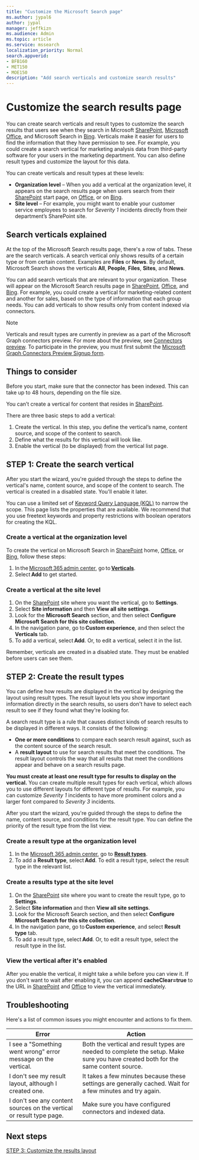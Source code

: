 ```yaml
---
title: "Customize the Microsoft Search page"
ms.author: jypal6
author: jypal
manager: jeffkizn
ms.audience: Admin
ms.topic: article
ms.service: mssearch
localization_priority: Normal
search.appverid:
- BFB160
- MET150
- MOE150
description: "Add search verticals and customize search results"
---
```

# Customize the search results page

You can create search verticals and result types to customize the search results that users see when they search in Microsoft [SharePoint](https://sharepoint.com/), [Microsoft Office](https://office.com), and Microsoft Search in [Bing](https://bing.com). Verticals make it easier for users to find the information that they have permission to see. For example, you could create a search vertical for marketing analysis data from third-party software for your users in the marketing department. You can also define result types and customize the layout for this data.  

You can create verticals and result types at these levels:

- **Organization level** – When you add a vertical at the organization level, it appears on the search results page when users search from their [SharePoint](https://sharepoint.com/) start page, on [Office](https://office.com), or on [Bing](https://bing.com).
- **Site level** – For example, you might want to enable your customer service employees to search for *Severity 1* incidents directly from their department’s SharePoint site.

## Search verticals explained

At the top of the Microsoft Search results page, there's a row of tabs. These are the search verticals. A search vertical only shows results of a certain type or from certain content. Examples are **Files** or **News**. By default, Microsoft Search shows the verticals **All**, **People**, **Files**, **Sites**, and **News**.  

You can add search verticals that are relevant to your organization. These will appear on the Microsoft Search results page in [SharePoint](https://sharepoint.com/), [Office](https://Office.com), and [Bing](https://bing.com). For example, you could create a vertical for marketing-related content and another for sales, based on the type of information that each group needs. You can add verticals to show results only from content indexed via connectors.  

>[!NOTE]
> Verticals and result types are currently in preview as a part of the Microsoft Graph connectors preview. For more about the preview, see [Connectors preview](connectors-preview.md). To participate in the preview, you must first submit the [Microsoft Graph Connectors Preview Signup form](https://forms.office.com/Pages/ResponsePage.aspx?id=v4j5cvGGr0GRqy180BHbRxWYgu82J_RFnMMATAS6_chUNVYwNU1CMDNZUDBSSDZKWVo2RDJDRjRLQi4u).

## Things to consider

Before you start, make sure that the connector has been indexed. This can take up to 48 hours, depending on the file size.

You can’t create a vertical for content that resides in [SharePoint](https://sharepoint.com/).

There are three basic steps to add a vertical:

1. Create the vertical. In this step, you define the vertical’s name, content source, and scope of the content to search.
2. Define what the results for this vertical will look like.  
3. Enable the vertical (to be displayed) from the vertical list page.

## STEP 1: Create the search vertical

After you start the wizard, you're guided through the steps to define the vertical's name, content source, and scope of the content to search. The vertical is created in a disabled state. You'll enable it later.

You can use a limited set of [Keyword Query Language (KQL)](https://docs.microsoft.com/sharepoint/dev/general-development/keyword-query-language-kql-syntax-reference) to narrow the scope. This page lists the properties that are available. We recommend that you use freetext keywords and property restrictions with boolean operators for creating the KQL.

### Create a vertical at the organization level

To create the vertical on Microsoft Search in [SharePoint](https://sharepoint.com/) home, [Office](https://office.com), or [Bing](https://bing.com), follow these steps:

1. In the [Microsoft 365 admin center](https://admin.microsoft.com), go to [**Verticals**](https://admin.microsoft.com/Adminportal/Home#/MicrosoftSearch/verticals).
1. Select **Add** to get started.  

### Create a vertical at the site level

1. On the [SharePoint](https://sharepoint.com/) site where you want the vertical, go to **Settings**.
1. Select **Site information** and then **View all site settings**.
1. Look for the **Microsoft Search** section, and then select **Configure Microsoft Search for this site collection**.
1. In the navigation pane, go to **Custom experience**, and then select the **Verticals** tab.
1. To add a vertical, select **Add**.
  Or, to edit a vertical, select it in the list.

Remember, verticals are created in a disabled state. They must be enabled before users can see them.

## STEP 2: Create the result types

You can define how results are displayed in the vertical by designing the layout using result types. The result layout lets you show important information directly in the search results, so users don't have to select each result to see if they found what they're looking for.

A search result type is a rule that causes distinct kinds of search results to be displayed in different ways. It consists of the following:

- **One or more conditions** to compare each search result against, such as the content source of the search result.  
- A **result layout** to use for search results that meet the conditions. The result layout controls the way that all results that meet the conditions appear and behave on a search results page.

**You must create at least one result type for results to display on the vertical.** You can create multiple result types for each vertical, which allows you to use different layouts for different type of results. For example, you can customize *Severity 1* incidents to have more prominent colors and a larger font compared to *Severity 3* incidents.

After you start the wizard, you're guided through the steps to define the name, content source, and conditions for the result type. You can define the priority of the result type from the list view.
  
### Create a result type at the organization level

1. In the [Microsoft 365 admin center](https://admin.microsoft.com), go to [**Result types**](https://admin.microsoft.com/Adminportal/Home#/MicrosoftSearch/resulttypes).
1. To add a **Result type**, select **Add**. To edit a result type, select the result type in the relevant list.

### Create a results type at the site level

1. On the [SharePoint](https://sharepoint.com/) site where you want to create the result type, go to **Settings**.
1. Select **Site information** and then **View all site settings**.
1. Look for the Microsoft Search section, and then select **Configure Microsoft Search for this site collection**.
1. In the navigation pane, go to **Custom experience**, and select **Result type** tab.
1. To add a result type, select **Add**.  Or, to edit a result type, select the result type in the list.

### View the vertical after it's enabled

After you enable the vertical, it might take a while before you can view it. If you don't want to wait after enabling it, you can append **cacheClear=true** to the URL in [SharePoint](https://sharepoint.com/) and [Office](https://office.com) to view the vertical immediately.

## Troubleshooting

Here's a list of common issues you might encounter and actions to fix them.

|Error  |Action  |
|---------|---------|
| I see a "Something went wrong" error message on the vertical. | Both the vertical and result types are needed to complete the setup. Make sure you have created both for the same content source. |
| I don't see my result layout, although I created one. | It takes a few minutes because these settings are generally cached. Wait for a few minutes and try again.        |
| I don't see any content sources on the vertical or result type page. | Make sure you have configured connectors and indexed data.   |

## Next steps

[STEP 3: Customize the results layout](customize-results-layout.md)
